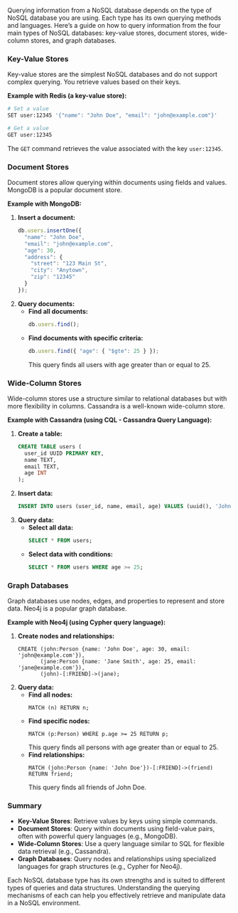 Querying information from a NoSQL database depends on the type of NoSQL database you are using. Each type has its own querying methods and languages. Here’s a guide on how to query information from the four main types of NoSQL databases: key-value stores, document stores, wide-column stores, and graph databases.

### Key-Value Stores
Key-value stores are the simplest NoSQL databases and do not support complex querying. You retrieve values based on their keys.

**Example with Redis (a key-value store):**
```bash
# Set a value
SET user:12345 '{"name": "John Doe", "email": "john@example.com"}'

# Get a value
GET user:12345
```
The `GET` command retrieves the value associated with the key `user:12345`.

### Document Stores
Document stores allow querying within documents using fields and values. MongoDB is a popular document store.

**Example with MongoDB:**
1. **Insert a document:**
   ```javascript
   db.users.insertOne({
     "name": "John Doe",
     "email": "john@example.com",
     "age": 30,
     "address": {
       "street": "123 Main St",
       "city": "Anytown",
       "zip": "12345"
     }
   });
   ```
2. **Query documents:**
   - **Find all documents:**
     ```javascript
     db.users.find();
     ```
   - **Find documents with specific criteria:**
     ```javascript
     db.users.find({ "age": { "$gte": 25 } });
     ```
     This query finds all users with age greater than or equal to 25.

### Wide-Column Stores
Wide-column stores use a structure similar to relational databases but with more flexibility in columns. Cassandra is a well-known wide-column store.

**Example with Cassandra (using CQL - Cassandra Query Language):**
1. **Create a table:**
   ```sql
   CREATE TABLE users (
     user_id UUID PRIMARY KEY,
     name TEXT,
     email TEXT,
     age INT
   );
   ```
2. **Insert data:**
   ```sql
   INSERT INTO users (user_id, name, email, age) VALUES (uuid(), 'John Doe', 'john@example.com', 30);
   ```
3. **Query data:**
   - **Select all data:**
     ```sql
     SELECT * FROM users;
     ```
   - **Select data with conditions:**
     ```sql
     SELECT * FROM users WHERE age >= 25;
     ```

### Graph Databases
Graph databases use nodes, edges, and properties to represent and store data. Neo4j is a popular graph database.

**Example with Neo4j (using Cypher query language):**
1. **Create nodes and relationships:**
   ```cypher
   CREATE (john:Person {name: 'John Doe', age: 30, email: 'john@example.com'}),
          (jane:Person {name: 'Jane Smith', age: 25, email: 'jane@example.com'}),
          (john)-[:FRIEND]->(jane);
   ```
2. **Query data:**
   - **Find all nodes:**
     ```cypher
     MATCH (n) RETURN n;
     ```
   - **Find specific nodes:**
     ```cypher
     MATCH (p:Person) WHERE p.age >= 25 RETURN p;
     ```
     This query finds all persons with age greater than or equal to 25.
   - **Find relationships:**
     ```cypher
     MATCH (john:Person {name: 'John Doe'})-[:FRIEND]->(friend) RETURN friend;
     ```
     This query finds all friends of John Doe.

### Summary
- **Key-Value Stores**: Retrieve values by keys using simple commands.
- **Document Stores**: Query within documents using field-value pairs, often with powerful query languages (e.g., MongoDB).
- **Wide-Column Stores**: Use a query language similar to SQL for flexible data retrieval (e.g., Cassandra).
- **Graph Databases**: Query nodes and relationships using specialized languages for graph structures (e.g., Cypher for Neo4j).

Each NoSQL database type has its own strengths and is suited to different types of queries and data structures. Understanding the querying mechanisms of each can help you effectively retrieve and manipulate data in a NoSQL environment.